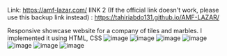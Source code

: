 Link: https://amf-lazar.com/
lINK 2 (If the official link doesn't work, please use this backup link instead) : https://tahiriabdo131.github.io/AMF-LAZAR/

Responsive showcase website for a company of tiles and marbles. I implemented it using HTML, CSS
![image](https://user-images.githubusercontent.com/56969009/198846464-c033655b-3063-4e9c-9cd3-ddecc4dd1823.png)
![image](https://user-images.githubusercontent.com/56969009/198846483-5db6627c-0783-4f81-8ad4-5c5f6b46fd01.png)
![image](https://user-images.githubusercontent.com/56969009/198846495-20d3004a-0661-4669-9bc1-09c5e918ed2b.png)
![image](https://user-images.githubusercontent.com/56969009/198846511-78bd4eff-7b03-4724-82e6-443573a8b4d2.png)
![image](https://user-images.githubusercontent.com/56969009/198846520-582fcce3-6daa-42d0-a0b3-eebde4fa0e6c.png)
![image](https://user-images.githubusercontent.com/56969009/198846529-1a59d866-2b70-407a-8205-b712e62774cc.png)
![image](https://user-images.githubusercontent.com/56969009/198846553-f65cf3fc-8420-45ad-aa6d-0f4c7b37a40d.png)



